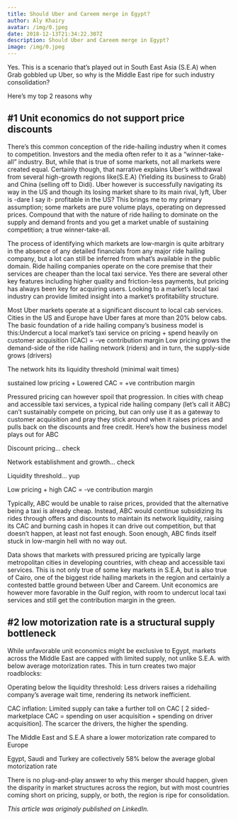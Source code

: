 ```yaml
---
title: Should Uber and Careem merge in Egypt?
author: Aly Khairy
avatar: /img/0.jpeg
date: 2018-12-13T21:34:22.307Z
description: Should Uber and Careem merge in Egypt?
image: /img/0.jpeg
---
```

Yes. This is a scenario that’s played out in South East Asia (S.E.A) when Grab gobbled up Uber, so why is the Middle East ripe for such industry consolidation?

Here’s my top 2 reasons why

## \#1 Unit economics do not support price discounts

There’s this common conception of the ride-hailing industry when it comes to competition. Investors and the media often refer to it as a “winner-take-all” industry. But, while that is true of some markets, not all markets were created equal. Certainly though, that narrative explains Uber’s withdrawal from several high-growth regions like(S.E.A) (Yielding its business to Grab) and China (selling off to Didi). Uber however is successfully navigating its way in the US and though its losing market share to its main rival, lyft, Uber is -dare I say it- profitable in the US? This brings me to my primary assumption; some markets are pure volume plays, operating on depressed prices. Compound that with the nature of ride hailing to dominate on the supply and demand fronts and you get a market unable of sustaining competition; a true winner-take-all.

The process of identifying which markets are low-margin is quite arbitrary in the absence of any detailed financials from any major ride hailing company, but a lot can still be inferred from what’s available in the public domain.  Ride hailing companies operate on the core premise that their services are cheaper than the local taxi service. Yes there are several other key features including higher quality and friction-less payments, but pricing has always been key for acquiring users. Looking to a market’s local taxi industry can provide limited insight into a market’s profitability structure.

Most Uber markets operate at a significant discount to local cab services. Cities in the US and Europe have Uber fares at more than 20% below cabs. The basic foundation of a ride hailing company’s business model is this:Undercut a local market’s taxi service on pricing + spend heavily on customer acquisition (CAC) = -ve contribution margin Low pricing grows the demand-side of the ride hailing network (riders) and in turn, the supply-side grows (drivers)

The network hits its liquidity threshold (minimal wait times)

sustained low pricing + Lowered CAC = +ve contribution margin

Pressured pricing can however spoil that progression. In cities with cheap and accessible taxi services, a typical ride hailing company (let’s call it ABC) can’t sustainably compete on pricing, but can only use it as a gateway to customer acquisition and pray they stick around when it raises prices and pulls back on the discounts and free credit. Here’s how the business model plays out for ABC

Discount pricing… check

Network establishment and growth… check

Liquidity threshold… yup

Low pricing + high CAC = -ve contribution margin

Typically, ABC would be unable to raise prices, provided that the alternative being a taxi is already cheap. Instead, ABC would continue subsidizing its rides through offers and discounts to maintain its network liquidity, raising its CAC and burning cash in hopes it can drive out competition, but that doesn’t happen, at least not fast enough. Soon enough, ABC finds itself stuck in low-margin hell with no way out.

Data shows that markets with pressured pricing are typically large metropolitan cities in developing countries, with cheap and accessible taxi services. This is not only true of some key markets in S.E.A, but is also true of Cairo, one of the biggest ride hailing markets in the region and certainly a contested battle ground between Uber and Careem. Unit economics are however more favorable in the Gulf region, with room to undercut local taxi services and still get the contribution margin in the green.

## \#2 low motorization rate is a structural supply bottleneck


[logo]: https://github.com/adam-p/markdown-here/raw/master/src/common/images/icon48.png "Logo Title Text 2"


While unfavorable unit economics might be exclusive to Egypt, markets across the Middle East are capped with limited supply, not unlike S.E.A. with below average motorization rates. This in turn creates two major roadblocks:

Operating below the liquidity threshold: Less drivers raises a ridehailing company’s average wait time, rendering its network inefficient.

CAC inflation: Limited supply can take a further toll on CAC \[ 2 sided-marketplace CAC = spending on user acquisition + spending on driver acquisition]. The scarcer the drivers, the higher the spending.

The Middle East and S.E.A share a lower motorization rate compared to Europe

Egypt, Saudi and Turkey are collectively 58% below the average global motorization rate

There is no plug-and-play answer to why this merger should happen, given the disparity in market structures across the region, but with most countries coming short on pricing, supply, or both, the region is ripe for consolidation.

_This article was originaly published on LinkedIn._
